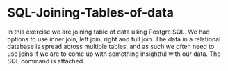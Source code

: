 # SQL-Joining-Tables-of-data 
In this exercise we are joining table of data using Postgre SQL. We had options to use inner join, left join, right and full join.  The data in a relational database is spread across multiple tables, and as such we often need to use joins if we are to come up with something insightful with our data. The SQL command is attached.  
